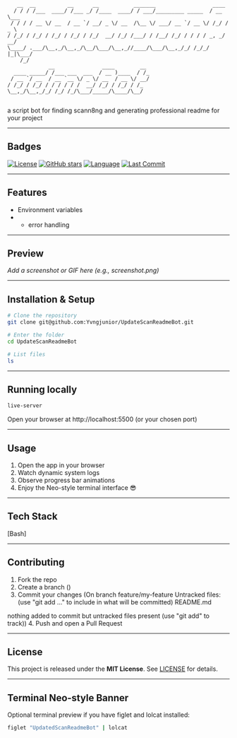 ```
   __  __          __      __           _______                  ____     
  / / / /___  ____/ /___ _/ /____  ____/ / ___/_________ _____  / __ \___ 
 / / / / __ \/ __  / __ `/ __/ _ \/ __  /\__ \/ ___/ __ `/ __ \/ /_/ / _ \
/ /_/ / /_/ / /_/ / /_/ / /_/  __/ /_/ /___/ / /__/ /_/ / / / / _, _/  __/
\____/ .___/\__,_/\__,_/\__/\___/\__,_//____/\___/\__,_/_/ /_/_/ |_|\___/ 
    /_/                                                                   
             __               ____        __ 
  ____ _____/ /___ ___  ___  / __ )____  / /_
 / __ `/ __  / __ `__ \/ _ \/ __  / __ \/ __/
/ /_/ / /_/ / / / / / /  __/ /_/ / /_/ / /_  
\__,_/\__,_/_/ /_/ /_/\___/_____/\____/\__/  
                                             
```

a script bot for finding scann8ng and generating professional readme for your project

---

## Badges
[![License](https://img.shields.io/badge/license-MIT-blue.svg)](git@github.com:Yvngjunior/UpdateScanReadmeBot.git)
[![GitHub stars](https://img.shields.io/github/stars/git@github.com:Yvngjunior/UpdateScanReadmeBot.git?style=flat)](git@github.com:Yvngjunior/UpdateScanReadmeBot.git)
[![Language](https://img.shields.io/github/languages/top/git@github.com:Yvngjunior/UpdateScanReadmeBot.git?style=flat)](git@github.com:Yvngjunior/UpdateScanReadmeBot.git)
[![Last Commit](https://img.shields.io/github/last-commit/git@github.com:Yvngjunior/UpdateScanReadmeBot.git?style=flat)](git@github.com:Yvngjunior/UpdateScanReadmeBot.git)

---

## Features
- Environment variables
- - error handling

---

## Preview
_Add a screenshot or GIF here (e.g., screenshot.png)_

---

## Installation & Setup

```bash
# Clone the repository
git clone git@github.com:Yvngjunior/UpdateScanReadmeBot.git

# Enter the folder
cd UpdateScanReadmeBot

# List files
ls
```

---

## Running locally

```bash
live-server
```

Open your browser at http://localhost:5500 (or your chosen port)

---

## Usage

1. Open the app in your browser
2. Watch dynamic system logs
3. Observe progress bar animations
4. Enjoy the Neo-style terminal interface 😎

---

## Tech Stack
[Bash]

---

## Contributing

1. Fork the repo
2. Create a branch ()
3. Commit your changes (On branch feature/my-feature
Untracked files:
  (use "git add <file>..." to include in what will be committed)
	README.md

nothing added to commit but untracked files present (use "git add" to track))
4. Push and open a Pull Request

---

## License

This project is released under the **MIT License**. See [LICENSE](LICENSE) for details.

---

## Terminal Neo-style Banner

Optional terminal preview if you have figlet and lolcat installed:

```bash
figlet "UpdatedScanReadmeBot" | lolcat
```

